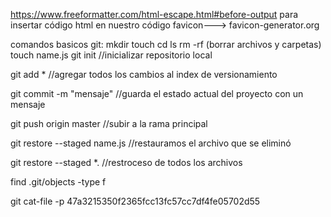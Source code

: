 
https://www.freeformatter.com/html-escape.html#before-output
para insertar código html en nuestro código
favicon---> favicon-generator.org

comandos basicos git:
mkdir
touch
cd
ls
rm
-rf (borrar archivos y carpetas)
touch name.js
git init  //inicializar repositorio local

git add *   //agregar todos los cambios al index de versionamiento

git commit -m "mensaje"    //guarda el estado actual del proyecto con un mensaje

git push origin master     //subir a la rama principal

git restore --staged name.js
//restauramos el archivo que se eliminó

git restore --staged *. //restroceso de todos los archivos

find .git/objects -type f   

git cat-file -p 47a3215350f2365fcc13fc57cc7df4fe05702d55

